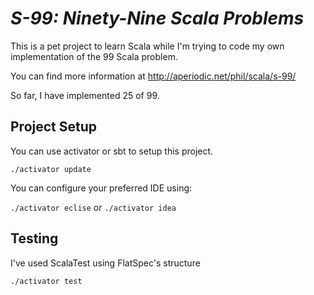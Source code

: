 # _S-99: Ninety-Nine Scala Problems_

This is a pet project to learn Scala while I'm trying to code my own implementation of the 99 Scala problem. 

You can find more information at http://aperiodic.net/phil/scala/s-99/

So far, I have implemented 25 of 99.

## Project Setup

You can use activator or sbt to setup this project.

 `./activator update`

You can configure your preferred IDE using:

 `./activator eclise` or `./activator idea`

## Testing

I've used ScalaTest using FlatSpec's structure 

 `./activator test`

